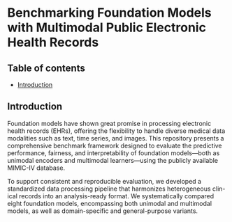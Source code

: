 Benchmarking Foundation Models with Multimodal Public Electronic Health Records
=========================
## Table of contents
* [Introduction](#introduction)

## Introduction
Foundation models have shown great promise in processing electronic health records (EHRs), offering the flexibility to handle diverse medical data modalities such as text, time series, and images. This repository presents a comprehensive benchmark framework designed to evaluate the predictive performance, fairness, and interpretability of foundation models—both as unimodal encoders and multimodal learners—using the publicly available MIMIC-IV database.

To support consistent and reproducible evaluation, we developed a standardized data processing pipeline that harmonizes heterogeneous clin-
ical records into an analysis-ready format. We systematically compared eight foundation models, encompassing both unimodal and multimodal models, as well as domain-specific and general-purpose variants.